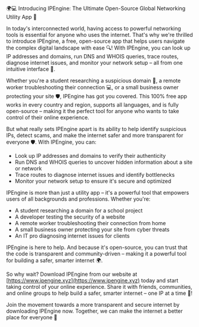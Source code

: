🌍💻 Introducing IPEngine: The Ultimate Open-Source Global Networking Utility App 🚀

In today's interconnected world, having access to powerful networking tools is essential for anyone who uses the internet. That's why we're thrilled to introduce IPEngine, a free, open-source app that helps users navigate the complex digital landscape with ease 🔍! With IPEngine, you can look up IP addresses and domains, run DNS and WHOIS queries, trace routes, diagnose internet issues, and monitor your network setup – all from one intuitive interface 📡.

Whether you're a student researching a suspicious domain 👀, a remote worker troubleshooting their connection 💻, or a small business owner protecting your site 🛡️, IPEngine has got you covered. This 100% free app works in every country and region, supports all languages, and is fully open-source – making it the perfect tool for anyone who wants to take control of their online experience.

But what really sets IPEngine apart is its ability to help identify suspicious IPs, detect scams, and make the internet safer and more transparent for everyone 🛡️. With IPEngine, you can:

* Look up IP addresses and domains to verify their authenticity
* Run DNS and WHOIS queries to uncover hidden information about a site or network
* Trace routes to diagnose internet issues and identify bottlenecks
* Monitor your network setup to ensure it's secure and optimized

IPEngine is more than just a utility app – it's a powerful tool that empowers users of all backgrounds and professions. Whether you're:

* A student researching a domain for a school project
* A developer testing the security of a website
* A remote worker troubleshooting their connection from home
* A small business owner protecting your site from cyber threats
* An IT pro diagnosing internet issues for clients

IPEngine is here to help. And because it's open-source, you can trust that the code is transparent and community-driven – making it a powerful tool for building a safer, smarter internet 🌍.

So why wait? Download IPEngine from our website at [https://www.ipengine.xyz](https://www.ipengine.xyz) today and start taking control of your online experience. Share it with friends, communities, and online groups to help build a safer, smarter internet – one IP at a time 💪!

Join the movement towards a more transparent and secure internet by downloading IPEngine now. Together, we can make the internet a better place for everyone 🌟